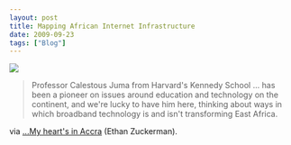 ```yaml
---
layout: post
title: Mapping African Internet Infrastructure
date: 2009-09-23
tags: ["Blog"]
---
```


[![](http://unterbahn.com/wp-content/uploads/2009/09/3764474517_78d7b452a3.jpg)](http://www.ethanzuckerman.com/blog/)

> Professor Calestous Juma from Harvard's Kennedy School ... has been a pioneer on issues around education and technology on the continent, and we're lucky to have him here, thinking about ways in which broadband technology is and isn't transforming East Africa.

via [...My heart's in Accra](http://www.ethanzuckerman.com/blog/) (Ethan Zuckerman).